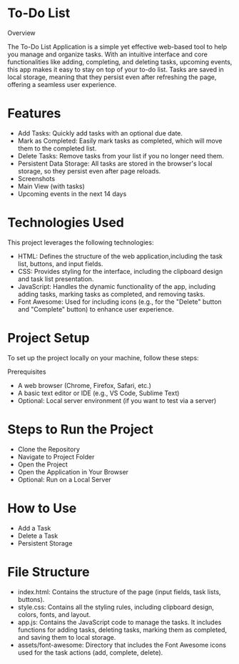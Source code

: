 # To-Do List 
Overview

The To-Do List Application is a simple yet effective web-based tool to help you manage and organize tasks. With an intuitive interface and core functionalities like adding, completing, and deleting tasks, upcoming events, this app makes it easy to stay on top of your to-do list. Tasks are saved in local storage, meaning that they persist even after refreshing the page, offering a seamless user experience.

# Features
-  Add Tasks: Quickly add tasks with an optional due date.
-  Mark as Completed: Easily mark tasks as completed, which will move them to the completed list.
-  Delete Tasks: Remove tasks from your list if you no longer need them.
-  Persistent Data Storage: All tasks are stored in the browser's local storage, so they persist even after page reloads.
-  Screenshots
-  Main View (with tasks)
-  Upcoming events in the next 14 days

# Technologies Used
This project leverages the following technologies:
- HTML: Defines the structure of the web application,including the task list, buttons, and input fields.
- CSS: Provides styling for the interface, including the clipboard design and task list presentation.
- JavaScript: Handles the dynamic functionality of the app, including adding tasks, marking tasks as completed, and removing tasks.
- Font Awesome: Used for including icons (e.g., for the "Delete" button and "Complete" button) to enhance user experience.

# Project Setup
To set up the project locally on your machine, follow these steps:

Prerequisites

- A web browser (Chrome, Firefox, Safari, etc.)
- A basic text editor or IDE (e.g., VS Code, Sublime Text)
- Optional: Local server environment (if you want to test via a server)

# Steps to Run the Project
- Clone the Repository
- Navigate to Project Folder
- Open the Project
- Open the Application in Your Browser
- Optional: Run on a Local Server
  
# How to Use
- Add a Task
- Delete a Task
- Persistent Storage


# File Structure
- index.html: Contains the structure of the page (input fields, task lists, buttons).
- style.css: Contains all the styling rules, including clipboard design, colors, fonts, and layout.
- app.js: Contains the JavaScript code to manage the tasks. It includes functions for adding tasks, deleting tasks, marking them as completed, and saving them to local storage.
- assets/font-awesome: Directory that includes the Font Awesome icons used for the task actions (add, complete, delete).
